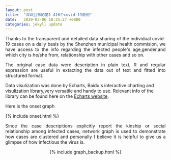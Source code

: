 ```yaml
---
layout: post
title:  "深圳公布的第1-416个covid-19病例"
date:   2020-03-06 10:25:27 +0800
categories: jekyll update
---
```

<p style="text-align:justify; text-justify:inter-ideograph;">
Thanks to the transparent and detailed data sharing of the individual covid-19 cases on a daily basis by the Shenzhen municipal health commision, we have access to the info regarding the infected people's age,gender,and which city is he/she from, relationship with other cases and so on.   
 </p>

<p style="text-align:justify; text-justify:inter-ideograph;">
The original case data were description in plain text, R and regular expression are useful in extacting the data out of text and fitted into structured format. 

Data visulization was done by Echarts, Baidu's interactive charting and visulization library,very versatile and handy to use. Relevant info of the library can be found here on the <a href="https://www.echartsjs.com/zh/index.html">Echarts website</a>.  
</p>


Here is the onset graph

{% include onset.html %}

<p style="text-align:justify; text-justify:inter-ideograph;"> 
Since the case descripitions explicitly report the kinship or social relationship among infected cases, network graph is used to demonstrate how cases are clustered and personally I believe it is helpful to give us a glimpse of how infectious the virus is.
</p>

<center>
{% include graph_backup.html %}
</center>
  



